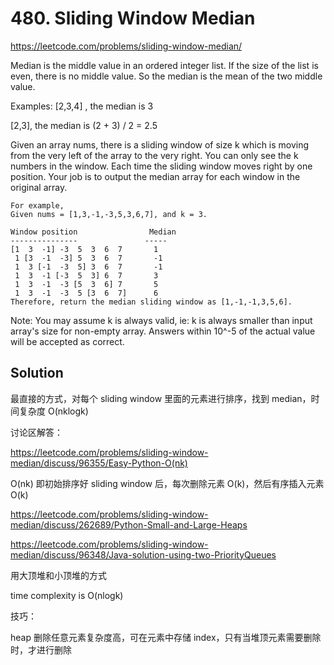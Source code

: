 # 480. Sliding Window Median

https://leetcode.com/problems/sliding-window-median/

Median is the middle value in an ordered integer list. If the size of the list is even, there is no middle value. So the median is the mean of the two middle value.

Examples:
[2,3,4] , the median is 3

[2,3], the median is (2 + 3) / 2 = 2.5

Given an array nums, there is a sliding window of size k which is moving from the very left of the array to the very right. You can only see the k numbers in the window. Each time the sliding window moves right by one position. Your job is to output the median array for each window in the original array.

```
For example,
Given nums = [1,3,-1,-3,5,3,6,7], and k = 3.

Window position                Median
---------------               -----
[1  3  -1] -3  5  3  6  7       1
 1 [3  -1  -3] 5  3  6  7       -1
 1  3 [-1  -3  5] 3  6  7       -1
 1  3  -1 [-3  5  3] 6  7       3
 1  3  -1  -3 [5  3  6] 7       5
 1  3  -1  -3  5 [3  6  7]      6
Therefore, return the median sliding window as [1,-1,-1,3,5,6].

```

Note:
You may assume k is always valid, ie: k is always smaller than input array's size for non-empty array.
Answers within 10^-5 of the actual value will be accepted as correct.

## Solution

最直接的方式，对每个 sliding window 里面的元素进行排序，找到 median，时间复杂度 O(nklogk)

讨论区解答：

https://leetcode.com/problems/sliding-window-median/discuss/96355/Easy-Python-O(nk)

O(nk) 即初始排序好 sliding window 后，每次删除元素 O(k)，然后有序插入元素 O(k)

https://leetcode.com/problems/sliding-window-median/discuss/262689/Python-Small-and-Large-Heaps

https://leetcode.com/problems/sliding-window-median/discuss/96348/Java-solution-using-two-PriorityQueues

用大顶堆和小顶堆的方式

time complexity is O(nlogk)

技巧：

heap 删除任意元素复杂度高，可在元素中存储 index，只有当堆顶元素需要删除时，才进行删除